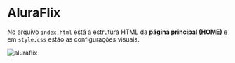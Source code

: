 # AluraFlix

No arquivo `index.html` está a estrutura HTML da **página principal (HOME)** e em `style.css` estão as configurações visuais.

![aluraflix](https://github.com/user-attachments/assets/cb2d48e8-8879-4de4-8aa8-e4e58691b542)
